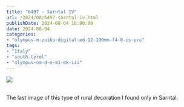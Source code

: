 ```yaml
---
title: "6497 - Sarntal IV"
url: /2024/08/6497-sarntal-iv.html
publishDate: 2024-08-04 18:00:00
date: 2024-08-04
categories:
- "olympus-m-zuiko-digital-ed-12-100mm-f4-0-is-pro"
tags:
- "Italy"
- "south-tyrol"
- "olympus-om-d-e-m1-mk-iii"
---
```

<div class="container">
<div class="center"><a target="_blank" href="https://d25zfm9zpd7gm5.cloudfront.net/1200x1200/2020/20200906_102429_lr.jpg"><img class="webfeedsFeaturedVisual" src="https://d25zfm9zpd7gm5.cloudfront.net/0600x0600/2020/20200906_102429_lr.jpg" /></a></div>
</div>
<br />

The last image of this type of rural decoration I found only
in Sarntal.
